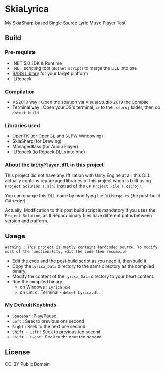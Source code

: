 # SkiaLyrica
My SkiaSharp-based Single Source Lyric Music Player Test

## Build
### Pre-requiste
- .NET 5.0 SDK & Runtime
- .NET scripting tool (`dotnet script`) to merge the DLL into one
- [BASS Library](http://www.un4seen.com/) for your target platform
- ILRepack

### Compilation
- VS2019 way : Open the solution via Visual Studio 2019 the Compile
- Terminal way : Open your OS's terminal, `cd` to the `.csproj` folder, then do `dotnet build`

### Libraries used
- OpenTK (for OpenGL and GLFW Windowing)
- SkiaSharp (for Drawing)
- ManagedBass (for Audio Player)
- ILRepack (to Repack DLLs into one)

### About the `UnityPlayer.dll` in this project
This project did not have any affiliation with Unity Engine at all, this DLL actually contains repackaged libraries
of this project when is built using `Project Solution (.sln)` instead of the `C# Project File (.csproj)`.

You can change this DLL name by modifying the `DLLMerge.cs` (the post-build C# script). 

Actually, Modification to this post build script is mandatory if you uses the `Project Solution`, as ILRepack 
binary files have different paths between version and platform.

## Usage
```Warning : This project is mostly contains hardcoded source. To modify most of the functionality, edit the code then recompile```

- Edit the code and the post-build script as you need it, then build it.
- Copy the `Lyrica_Data` directory to the same directory as the compiled binary, 
- Modify the content of the `Lyrica_Data` directory to your heart content.
- Run the compiled binary
  - on Windows : `Lyrica.exe`
  - on Linux : Terminal - `dotnet Lyrica.dll`
  
### My Default Keybinds
- `Spacebar` : Play/Pause
- `Left` : Seek to previous one second
- `Right` : Seek to the next one second
- `Shift + Left` : Seek to previous ten second
- `Shift + Right` : Seek to the next ten second

## License
CC-BY Public Domain

